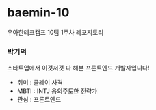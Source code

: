 # baemin-10
우아한테크캠프 10팀 1주차 레포지토리

### 박기덕

스타트업에서 이것저것 다 해본 프론트엔드 개발자입니다!

* 취미 : 클레이 사격
* MBTI : INTJ 용의주도한 전략가
* 관심 : 프론트엔드
